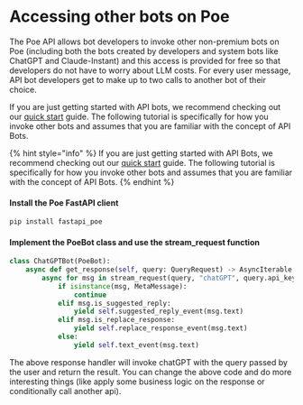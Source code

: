 # Accessing other bots on Poe

The Poe API allows bot developers to invoke other non-premium bots on Poe (including both the bots created by developers and system bots like ChatGPT and Claude-Instant) and this access is provided for free so that developers do not have to worry about LLM costs. For every user message, API bot developers get to make up to two calls to another bot of their choice.&#x20;

If you are just getting started with API bots, we recommend checking out our [quick start](quick-start.md) guide. The following tutorial is specifically for how you invoke other bots and assumes that you are familiar with the concept of API Bots.

{% hint style="info" %}
If you are just getting started with API Bots, we recommend checking out our [quick start](quick-start.md) guide. The following tutorial is specifically for how you invoke other bots and assumes that you are familiar with the concept of API Bots.
{% endhint %}

#### Install the Poe FastAPI client

```bash
pip install fastapi_poe
```

#### Implement the PoeBot class and use the stream\_request function

```python
class ChatGPTBot(PoeBot):
    async def get_response(self, query: QueryRequest) -> AsyncIterable[ServerSentEvent]:
        async for msg in stream_request(query, "chatGPT", query.api_key):
            if isinstance(msg, MetaMessage):
                continue
            elif msg.is_suggested_reply:
                yield self.suggested_reply_event(msg.text)
            elif msg.is_replace_response:
                yield self.replace_response_event(msg.text)
            else:
                yield self.text_event(msg.text)
```

The above response handler will invoke chatGPT with the query passed by the user and return the result. You can change the above code and do more interesting things (like apply some business logic on the response or conditionally call another api).
